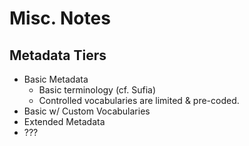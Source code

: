 Misc. Notes
===========

Metadata Tiers
---------------

  - Basic Metadata
    - Basic terminology (cf. Sufia)
    - Controlled vocabularies are limited & pre-coded.
  - Basic w/ Custom Vocabularies
  - Extended Metadata
  - ???
